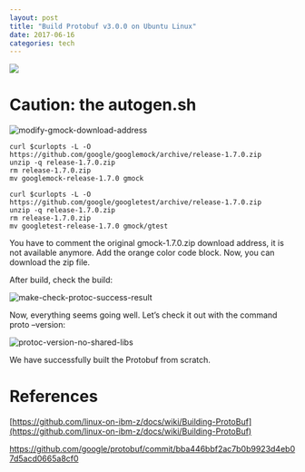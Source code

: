 ```yaml
---
layout: post
title: "Build Protobuf v3.0.0 on Ubuntu Linux"
date: 2017-06-16
categories: tech
---
```


![](https://raywangblog.files.wordpress.com/2017/06/build-protobuf-in-linux.png?w=1100?w=300)

# Caution: the autogen.sh
![modify-gmock-download-address](https://raywangblog.files.wordpress.com/2017/06/modify-gmock-download-address.png?w=1100?w=300)

```
curl $curlopts -L -O https://github.com/google/googlemock/archive/release-1.7.0.zip
unzip -q release-1.7.0.zip
rm release-1.7.0.zip
mv googlemock-release-1.7.0 gmock

curl $curlopts -L -O https://github.com/google/googletest/archive/release-1.7.0.zip
unzip -q release-1.7.0.zip
rm release-1.7.0.zip
mv googletest-release-1.7.0 gmock/gtest
```

You have to comment the original gmock-1.7.0.zip download address, it is not available anymore. Add the orange color code block. Now, you can download the zip file.

After build, check the build:

![make-check-protoc-success-result](https://raywangblog.files.wordpress.com/2017/06/make-check-protoc-success-result.png?w=1100?w=300)

Now, everything seems going well. Let’s check it out with the command proto –version:

![protoc-version-no-shared-libs](https://raywangblog.files.wordpress.com/2017/06/protoc-version-no-shared-libs.png?w=1100?w=300)

We have successfully built the Protobuf from scratch.

# References

[https://github.com/linux-on-ibm-z/docs/wiki/Building-ProtoBuf](https://github.com/linux-on-ibm-z/docs/wiki/Building-ProtoBuf)

[https://github.com/google/protobuf/commit/bba446bbf2ac7b0b9923d4eb07d5acd0665a8cf0
](https://github.com/google/protobuf/commit/bba446bbf2ac7b0b9923d4eb07d5acd0665a8cf0
)